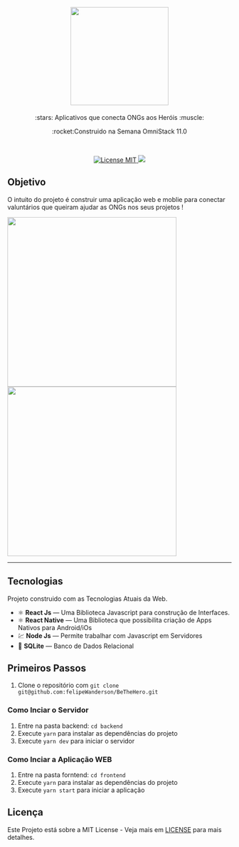 <h1 align="center">
<br>
  <img src="https://user-images.githubusercontent.com/18500523/77535534-7fa77300-6e79-11ea-8c9d-9b5a6db633d2.png" width="220">
</h1>
<p align="center">:stars: Aplicativos que conecta ONGs aos Heróis :muscle:</p>
<p align="center">:rocket:Construido na Semana OmniStack 11.0</p></br>

<p align="center">
  <a href="https://opensource.org/licenses/MIT">
    <img src="https://img.shields.io/badge/License-MIT-blue.svg" alt="License MIT">
  </a>
  <a href="https://www.linkedin.com/in/felipe-wanderson-2020/" target="_blank">
<img src="https://img.shields.io/badge/-LinkedIn-black.svg?style=flat-square&logo=linkedin&colorB=555">  </a> 
</p>

## Objetivo

<p>O intuito do projeto é construir uma aplicação web e moblie para conectar valuntários que queiram ajudar as ONGs nos seus projetos !</p>
<div>
  <img src="https://user-images.githubusercontent.com/18500523/78086672-0d60f200-7395-11ea-8a7b-abd454e31b84.gif" height="380">
  <img src="https://user-images.githubusercontent.com/18500523/77492785-2c550680-6e20-11ea-8faa-98db2395dc32.png" height="380">
</div>

<hr />

## Tecnologias

Projeto construido com as Tecnologias Atuais da Web.

- ⚛️ **React Js** — Uma Biblioteca Javascript para construção de Interfaces.
- ⚛️ **React Native** — Uma Biblioteca que possibilita criação de Apps Nativos para Android/iOs
- 💹 **Node Js** — Permite trabalhar com Javascript em Servidores
- 📄 **SQLite** — Banco de Dados Relacional

## Primeiros Passos

1. Clone o repositório com  `git clone git@github.com:felipeWanderson/BeTheHero.git`

### Como Inciar o Servidor 

1. Entre na pasta backend: `cd backend`
2. Execute `yarn` para instalar as dependências do projeto<br />
3. Execute `yarn dev` para iniciar o servidor

### Como Inciar a Aplicação WEB

1. Entre na pasta forntend: `cd frontend`
2. Execute `yarn` para instalar as dependências do projeto<br />
3. Execute `yarn start` para iniciar a aplicação

## Licença

Este Projeto está sobre a MIT License - Veja mais em [LICENSE](https://opensource.org/licenses/MIT) para mais detalhes.
